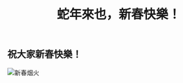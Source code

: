 ﻿---
published: 2025-01-29T00:06:00.000Z
title: 蛇年來也，新春快樂！
slug: shenianlaiyexinchunkuaile
description: 祝大家新春快樂！
tags: [随笔]
featured: false
draft: false
excerpt: 祝大家新春快樂！
---

## 祝大家新春快樂！

![新春烟火](https://blog.cll.tw/usr/uploads/2025/08/3770557817.webp)
